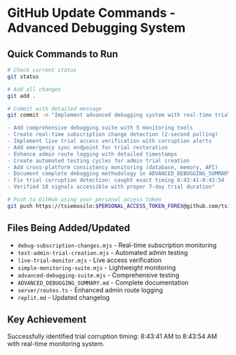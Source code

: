 # GitHub Update Commands - Advanced Debugging System

## Quick Commands to Run

```bash
# Check current status
git status

# Add all changes
git add .

# Commit with detailed message
git commit -m "Implement advanced debugging system with real-time trial monitoring

- Add comprehensive debugging suite with 5 monitoring tools
- Create real-time subscription change detection (2-second polling)  
- Implement live trial access verification with corruption alerts
- Add emergency sync endpoint for trial restoration
- Enhance admin route logging with detailed timestamps
- Create automated testing cycles for admin trial creation
- Add cross-platform consistency monitoring (database, memory, API)
- Document complete debugging methodology in ADVANCED_DEBUGGING_SUMMARY.md
- Fix trial corruption detection: caught exact timing 8:43:41-8:43:54
- Verified 18 signals accessible with proper 7-day trial duration"

# Push to GitHub using your personal access token
git push https://tsiemasilo:$PERSONAL_ACCESS_TOKEN_FOREX@github.com/tsiemasilo/forexsignals.git main
```

## Files Being Added/Updated
- `debug-subscription-changes.mjs` - Real-time subscription monitoring
- `test-admin-trial-creation.mjs` - Automated admin testing
- `live-trial-monitor.mjs` - Live access verification  
- `simple-monitoring-suite.mjs` - Lightweight monitoring
- `advanced-debugging-suite.mjs` - Comprehensive testing
- `ADVANCED_DEBUGGING_SUMMARY.md` - Complete documentation
- `server/routes.ts` - Enhanced admin route logging
- `replit.md` - Updated changelog

## Key Achievement
Successfully identified trial corruption timing: 8:43:41 AM to 8:43:54 AM with real-time monitoring system.